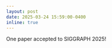 ```yaml
---
layout: post
date: 2025-03-24 15:59:00-0400
inline: true
---
```


One paper accepted to SIGGRAPH 2025!